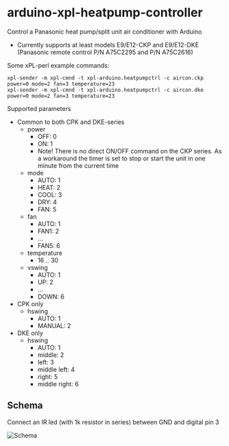 arduino-xpl-heatpump-controller
=====================================

Control a Panasonic heat pump/split unit air conditioner with Arduino
* Currently supports at least models E9/E12-CKP and E9/E12-DKE (Panasonic remote control P/N A75C2295 and P/N A75C2616)

Some xPL-perl example commands:

    xpl-sender -m xpl-cmnd -t xpl-arduino.heatpumpctrl -c aircon.ckp power=0 mode=2 fan=3 temperature=23
    xpl-sender -m xpl-cmnd -t xpl-arduino.heatpumpctrl -c aircon.dke power=0 mode=2 fan=3 temperature=23
	
Supported parameters
* Common to both CPK and DKE-series
    * power
	    * OFF: 0
		* ON: 1
		* Note! There is no direct ON/OFF command on the CKP series. As a workaround the timer is set to stop or start the unit in one minute from the current time
	* mode
        * AUTO: 1
	    * HEAT: 2
	    * COOL: 3
	    * DRY: 4
	    * FAN: 5
    * fan
	    * AUTO: 1
		* FAN1: 2
		* ...
		* FAN5: 6
    * temperature
	    * 16 .. 30
    * vswing
	    * AUTO: 1
		* UP: 2
		* ...
		* DOWN: 6
* CPK only
	* hswing
	    * AUTO: 1
		* MANUAL: 2
* DKE only
    * hswing
	    * AUTO: 1
		* middle: 2
		* left: 3
		* middle left: 4
		* right: 5
		* middle right: 6
		
Schema
------
		
Connect an IR led (with 1k resistor in series) between GND and digital pin 3

![Schema](https://raw.github.com/ToniA/arduino-xpl-heatpump-controller/master/arduino_irsender_bb.png)
